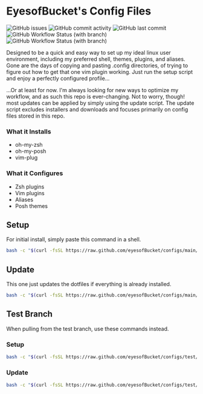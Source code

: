 # EyesofBucket's Config Files
![GitHub issues](https://img.shields.io/github/issues/EyesofBucket/configs) ![GitHub commit activity](https://img.shields.io/github/commit-activity/m/EyesofBucket/configs) ![GitHub last commit](https://img.shields.io/github/last-commit/EyesofBucket/configs) ![GitHub Workflow Status (with branch)](https://img.shields.io/github/actions/workflow/status/EyesofBucket/configs/main.yml?branch=main&label=main) ![GitHub Workflow Status (with branch)](https://img.shields.io/github/actions/workflow/status/EyesofBucket/configs/main.yml?branch=test&label=test)

Designed to be a quick and easy way to set up my ideal linux user environment, including my preferred shell, themes, plugins, and aliases.  Gone are the days of copying and pasting .config directories, of trying to figure out how to get that one vim plugin working.  Just run the setup script and enjoy a perfectly configured profile...

...Or at least for now.  I'm always looking for new ways to optimize my workflow, and as such this repo is ever-changing. Not to worry, though! most updates can be applied by simply using the update script.  The update script excludes installers and downloads and focuses primarily on config files stored in this repo.

### What it Installs
- oh-my-zsh
- oh-my-posh
- vim-plug

### What it Configures
- Zsh plugins
- Vim plugins
- Aliases
- Posh themes

## Setup
For initial install, simply paste this command in a shell.
```bash
bash -c "$(curl -fsSL https://raw.github.com/eyesofBucket/configs/main/setup.sh)" ""
```
## Update
This one just updates the dotfiles if everything is already installed.
```bash
bash -c "$(curl -fsSL https://raw.github.com/eyesofBucket/configs/main/update.sh)" ""
```
## Test Branch
When pulling from the test branch, use these commands instead.
### Setup
```bash
bash -c "$(curl -fsSL https://raw.github.com/eyesofBucket/configs/test/setup.sh)" "test"
```
### Update
```bash
bash -c "$(curl -fsSL https://raw.github.com/eyesofBucket/configs/test/update.sh)" "test"
```
